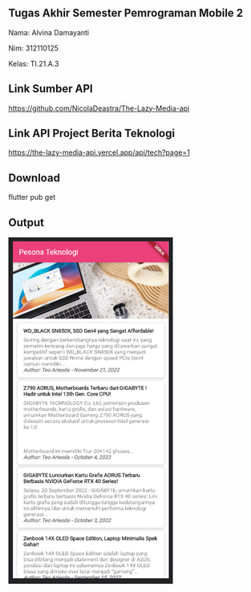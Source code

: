 ## Tugas Akhir Semester Pemrograman Mobile 2

Nama: Alvina Damayanti

Nim: 312110125

Kelas: TI.21.A.3

## Link Sumber API

https://github.com/NicolaDeastra/The-Lazy-Media-api

## Link API Project Berita Teknologi

https://the-lazy-media-api.vercel.app/api/tech?page=1

## Download 

flutter pub get

## Output

![img1](UAS_project/img/output.png)